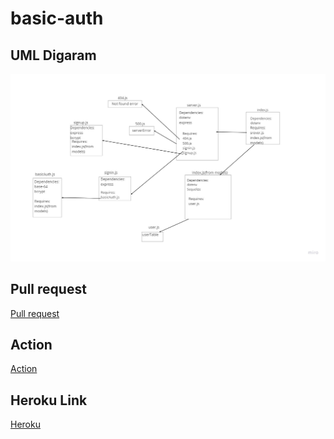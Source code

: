 # basic-auth
## UML Digaram 

![image](./UML2.png.jpg)


## Pull request 
[Pull request ](https://github.com/shamssar/basic-auth/pull/3)

## Action 
[Action](https://github.com/shamssar/basic-auth/actions)

## Heroku Link 
[Heroku](https://shams-basic-auth.herokuapp.com/)
